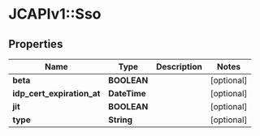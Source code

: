 # JCAPIv1::Sso

## Properties
Name | Type | Description | Notes
------------ | ------------- | ------------- | -------------
**beta** | **BOOLEAN** |  | [optional] 
**idp_cert_expiration_at** | **DateTime** |  | [optional] 
**jit** | **BOOLEAN** |  | [optional] 
**type** | **String** |  | [optional] 

